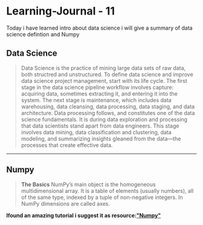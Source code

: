# Learning-Journal - 11

Today i have learned intro about data science i will give a summary of
 data science defintion and Numpy

## Data Science

> Data Science is the practice of mining large data sets of raw data, both structred and unstructured.
> To define data science and improve data science project management, start with its life cycle. The first stage in the data science pipeline workflow involves capture: acquiring data, sometimes extracting it, and entering it into the system.
> The next stage is maintenance, which includes data warehousing, data cleansing, data processing, data staging, and data architecture.
> Data processing follows, and constitutes one of the data science fundamentals. It is during data exploration and processing that data scientists stand apart from data engineers. 
> This stage involves data mining, data classification and clustering, data modeling, and summarizing insights gleaned from the data—the processes that create effective data.

---

## Numpy

> **The Basics**
> NumPy’s main object is the homogeneous multidimensional array.
> It is a table of elements (usually numbers), all of the same type, indexed by a tuple of non-negative integers.
> In NumPy dimensions are called axes.

**Ifound an amazing tutorial i suggest it as resource:["Numpy"](https://numpy.org/doc/stable/user/quickstart.html)**